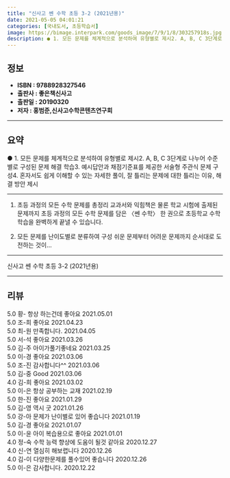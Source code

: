 ```yaml
---
title: "신사고 쎈 수학 초등 3-2 (2021년용)"
date: 2021-05-05 04:01:21
categories: [국내도서, 초등학습서]
image: https://bimage.interpark.com/goods_image/7/9/1/8/303257918s.jpg
description: ● 1. 모든 문제를 체계적으로 분석하여 유형별로 제시2. A, B, C 3단계로 나누어 수준별로 구성된 문제 해결 학습3. 예시답안과 채점기준표를 제공한 서술형 주관식 문제 구성4. 혼자서도 쉽게 이해할 수 있는 자세한 풀이, 잘 틀리는 문제에 대한 틀리는 이유, 해결 방안 제시
---
```


## **정보**

- **ISBN : 9788928327546**
- **출판사 : 좋은책신사고**
- **출판일 : 20190320**
- **저자 : 홍범준,신사고수학콘텐츠연구회**

------



## **요약**

●  1. 모든 문제를 체계적으로 분석하여 유형별로 제시2. A, B, C 3단계로 나누어 수준별로 구성된 문제 해결 학습3. 예시답안과 채점기준표를 제공한 서술형 주관식 문제 구성4. 혼자서도 쉽게 이해할 수 있는 자세한 풀이, 잘 틀리는 문제에 대한 틀리는 이유, 해결 방안 제시

------

1. 초등 과정의 모든 수학 문제를 총정리
교과서와 익힘책은 물론 학교 시험에 출제된 문제까지 초등 과정의 모든 수학 문제를 담은 〈쎈 수학〉 한 권으로 초등학교 수학 학습을 완벽하게 끝낼 수 있습니다.

2. 모든 문제를 난이도별로 분류하여 구성
쉬운 문제부터 어려운 문제까지 순서대로 도전하는 것이... 

------


신사고 쎈 수학 초등 3-2 (2021년용) 

------


## **리뷰** 

5.0 황- 항상 하는건데 좋아요 2021.05.01 <br/>5.0 조-희 좋아요 2021.04.23 <br/>5.0 최-원 만족합니다. 2021.04.05 <br/>5.0 서-석 좋아요 2021.03.26 <br/>5.0 김-주 아이가풀기좋네요 2021.03.25 <br/>5.0 이-경 좋아요 2021.03.06 <br/>5.0 조-진 감사합니다^^ 2021.03.06 <br/>5.0 김-중 Good 2021.03.06 <br/>4.0 김-희 좋아요 2021.03.02 <br/>5.0 이-은 항상 공부하는 교재 2021.02.19 <br/>5.0 한-진 좋아요 2021.01.29 <br/>5.0 김-영 역시 굿 2021.01.26 <br/>5.0 강-아 문제가 난이별로 있어 좋습니다  2021.01.19 <br/>5.0 김-경 좋아요 2021.01.07 <br/>5.0 이-윤 아이 복습용으로 좋아요 2021.01.01 <br/>4.0 정-숙 수학 능력 향상에 도움이 될것 같아요 2020.12.27 <br/>4.0 신-연 열심히 해보렵니다 2020.12.26 <br/>4.0 김-이 다양한문제를 풀수있어 좋습니다 2020.12.26 <br/>5.0 이-은 감사합니다. 2020.12.22 <br/>
